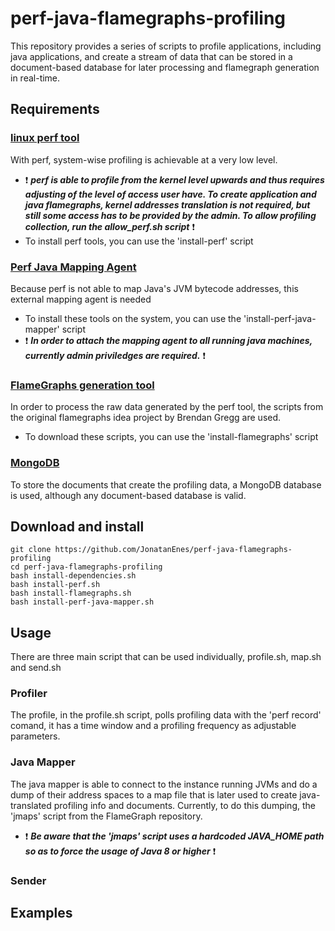# perf-java-flamegraphs-profiling
This repository provides a series of scripts to profile applications, including java applications, and create a stream of data that can be stored in a document-based database for later processing and flamegraph generation in real-time.

## Requirements

### [linux perf tool](https://perf.wiki.kernel.org/index.php/Main_Page)
With perf, system-wise profiling is achievable at a very low level.

* :exclamation: _**perf is able to profile from the kernel level upwards and thus requires adjusting of the level of access user have. To create application and java flamegraphs, kernel addresses translation is not required, but still some access has to be provided by the admin. To allow profiling collection, run the allow_perf.sh script**_ :exclamation:
* To install perf tools, you can use the 'install-perf' script

### [Perf Java Mapping Agent](https://github.com/jvm-profiling-tools/perf-map-agent)
Because perf is not able to map Java's JVM bytecode addresses, this external mapping agent is needed
* To install these tools on the system, you can use the 'install-perf-java-mapper' script
* :exclamation: _**In order to attach the mapping agent to all running java machines, currently admin priviledges are required.**_ :exclamation:

### [FlameGraphs generation tool](https://github.com/brendangregg/FlameGraph)
In order to process the raw data generated by the perf tool, the scripts from the original flamegraphs idea project by Brendan Gregg are used.
* To download these scripts, you can use the 'install-flamegraphs' script

### [MongoDB](https://www.mongodb.com/)
To store the documents that create the profiling data, a MongoDB database is used, although any document-based database is valid.


## Download and install
```
git clone https://github.com/JonatanEnes/perf-java-flamegraphs-profiling
cd perf-java-flamegraphs-profiling
bash install-dependencies.sh
bash install-perf.sh
bash install-flamegraphs.sh
bash install-perf-java-mapper.sh
```

## Usage

There are three main script that can be used individually, profile.sh, map.sh and send.sh

### Profiler
The profile, in the profile.sh script, polls profiling data with the 'perf record' comand, it has a time window and a profiling frequency as adjustable parameters.

### Java Mapper
The java mapper is able to connect to the instance running JVMs and do a dump of their address spaces to a map file that is later used to create java-translated profiling info and documents. Currently, to do this dumping, the 'jmaps' script from the FlameGraph repository.

* :exclamation: _**Be aware that the 'jmaps' script uses a hardcoded JAVA_HOME path so as to force the usage of Java 8 or higher**_ :exclamation:

### Sender

## Examples

